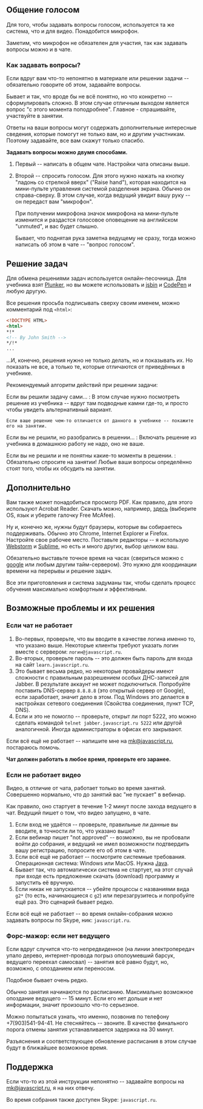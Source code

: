
## Общение голосом

Для того, чтобы задавать вопросы голосом, используется та же система, что и для видео. Понадобится микрофон.

Заметим, что микрофон не обязателен для участия, так как задавать вопросы можно и в чате.

### Как задавать вопросы?

Если вдруг вам что-то непонятно в материале или решении задачи -- обязательно говорите об этом, задавайте вопросы.

Бывает и так, что вроде бы не всё понятно, но что конкретно -- сформулировать сложно.
В этом случае отличным выходом является вопрос "с этого момента поподробнее". Главное - спрашивайте, участвуйте в занятии.

Ответы на ваши вопросы могут содержать дополнительные интересные сведения, которые помогут не только вам, но и другим участникам.
Поэтому задавайте, все вам скажут только спасибо.

<b>Задавать вопросы можно двумя способами.</b>

1. Первый -- написать в общем чате. Настройки чата описаны выше.
2. Второй -- спросить голосом. Для этого нужно нажать на кнопку "ладонь со стрелкой вверх" ("Raise hand"), которая находится на мини-пульте управления системой разделения экрана.
Обычно он справа-сверху. В этом случае, когда ведущий увидит вашу руку -- он передаст вам "микрофон".

    При получении микрофона значок микрофона на мини-пульте изменится и раздастся голосовое оповещение на английском "unmuted", и вас будет слышно.</li>

    Бывает, что поднятая рука заметна ведущему не сразу, тогда можно написать об этом в чате -- "вопрос голосом".

## Решение задач

Для обмена решениями задач используется онлайн-песочница. Для учебника взят <a href="http://plnkr.co/edit/?p=preview">Plunker</a>,
 но вы можете использовать и <a href="http://jsbin.com">jsbin</a> и <a href="http://codepen.io">CodePen</a> и любую другую.

Все решения просьба подписывать сверху своим именем, можно комментарий под `<html>`:

```html
<!DOCTYPE HTML>
<html>
*!*
<!-- By John Smith -->
*/!*
...
```

...И, конечно, решения нужно не только делать, но и показывать их. Но показать не все, а только те, которые отличаются от приведённых в учебнике.

Рекомендуемый алгоритм действий при решении задачи:

Если вы решили задачу сами...
: В этом случае нужно посмотреть решение из учебника -- вдруг там подводные камни где-то, и просто чтобы увидеть альтернативный вариант.

    Если ваше решение чем-то отличается от данного в учебнике -- покажите его на занятии.

Если вы не решили, но разобрались в решении...
: Включать решение из учебника в домашнюю работу не надо, оно не ваше.

<dt>Если вы не решили и не понятны какие-то моменты в решении.</dd>
: Обязательно спросите на занятии! Любые ваши вопросы определённо стоят того, чтобы их обсудить на занятии.

## Дополнительно

Вам также может понадобиться просмотр PDF. Как правило, для этого используют Acrobat Reader. Скачать можно, например, <a href="http://get.adobe.com/reader/">здесь</a> (выберите OS, язык и уберите галочку Free McAfee).

Ну и, конечно же, нужны будут браузеры, которые вы собираетесь поддерживать. Обычно это Chrome, Internet Explorer и Firefox. Настройте свое рабочее место. Поставьте редакторы -- я использую <a href="https://www.jetbrains.com/webstorm/">Webstorm</a> и <a href="http://www.sublimetext.com/">Sublime</a>,
но есть и много других, выбор целиком ваш.

Обязательно выставьте точное время на часах (свериться можно с [google](https://www.google.ru/search?q=время) или любым другим тайм-сервером). Это нужно для координации времени на перерывы и решение задач.

Все эти приготовления и система задуманы так, чтобы сделать процесс обучения максимально комфортным и эффективным.

## Возможные проблемы и их решения

### Если чат не работает

1. Во-первых, проверьте, что вы вводите в качестве логина именно то, что указано выше. Некоторые клиенты требуют указать логин вместе с сервером: `логин@javascript.ru`.
2. Во-вторых, проверьте пароль -- это должен быть пароль для входа на сайт `learn.javascript.ru`.
3. Это бывает весьма редко, но некоторые провайдеры имеют сложности с правильным разрешением особых ДНС-записей для Jabber.
В результате аккаунт не может подключиться.
Попробуйте поставить DNS-сервер `8.8.8.8` (это открытый сервер от Google), если заработает, значит дело в этом.
Под Windows это делается в настройках сетевого соединения (Свойства соединения, пункт TCP, DNS).
4. Если и это не помогло -- проверьте, открыт ли порт 5222, это можно сделать командой `telnet jabber.javascript.ru 5222` или другой аналогичной. Иногда администраторы в офисах его закрывают.

Если всё ещё не работает  -- напишите мне на <a href="mailto:mk@javascript.ru">mk@javascript.ru</a>, постараюсь помочь.

**Чат должен работать в любое время, проверьте его заранее.**

### Если не работает видео

Видео, в отличие от чата, работает только во время занятий. Совершенно нормально, что до занятий вас "не пускает" в вебинар.

Как правило, оно стартует в течение 1-2 минут после захода ведущего в чат. Ведущий пишет о том, что видео запущено, в чате.

1. Если вход не удаётся -- проверьте, правильные ли данные вы вводите, в точности ли то, что указано выше?
2. Если вебинар пишет "not approved" -- возможно, вы не пробовали войти до собрания, и ведущий не имел возможности подтвердить вашу регистрацию, попросите его об этом в чате.
3. Если всё ещё не работает -- посмотрите системные требования. Операционная система: Windows или MacOS. Нужна <a href="http://java.com/ru/download/index.jsp">Java</a>.
4. Бывает так, что автоматически система не стартует, на этот случай при входе есть предложение скачать (download) программу и запустить её вручную.
5. Если никак не запускается -- убейте процессы с названиями вида `g2*` (то есть, начинающиеся с `g2`) или перезагрузитесь и попробуйте ещё раз. Это сценарий бывает редко.

Если всё ещё не работает -- во время онлайн-собрания можно задавать вопросы по Skype, ник: `javascript.ru`.

### Форс-мажор: если нет ведущего

Если вдруг случится что-то непредвиденное (на линии электропередач упало дерево, интернет-провода погрыз ополоумевший барсук, ведущего переехал самосвал) -- занятия всё равно будут,
но, возможно, с опозданием или переносом.

Подобное бывает очень редко.

Обычно занятия начинаются по расписанию. Максимально возможное опоздание ведущего -- 15 минут.
Если его нет дольше и нет информации, значит произошло что-то серьезное.

Можно попытаться узнать, что именно, позвонив по телефону +7(903)541-94-41. Не стесняйтесь -- звоните.
В качестве финального порога отмены занятия устанавливается задержка на 30 минут.

Разъяснения и соответствующее обновление расписания в этом случае будут в ближайшее возможное время.

## Поддержка

Если что-то из этой инструкции непонятно -- задавайте вопросы на <a href="mailto:mk@javascript.ru">mk@javascript.ru</a>, я на них отвечу.

Во время собрания также доступен Skype: `javascript.ru`.
